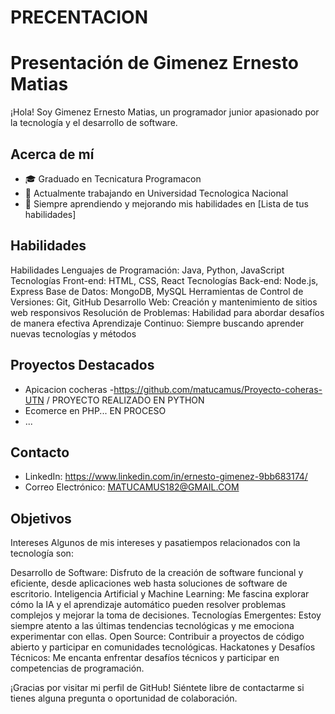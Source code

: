 # PRECENTACION


# Presentación de Gimenez Ernesto Matias

¡Hola! Soy Gimenez Ernesto Matias, un programador junior apasionado por la tecnología y el desarrollo de software.

## Acerca de mí

- 🎓 Graduado en Tecnicatura Programacon
- 💼 Actualmente trabajando en Universidad Tecnologica Nacional
- 🌱 Siempre aprendiendo y mejorando mis habilidades en [Lista de tus habilidades]

## Habilidades
Habilidades
Lenguajes de Programación: Java, Python, JavaScript
Tecnologías Front-end: HTML, CSS, React
Tecnologías Back-end: Node.js, Express
Base de Datos: MongoDB, MySQL
Herramientas de Control de Versiones: Git, GitHub
Desarrollo Web: Creación y mantenimiento de sitios web responsivos
Resolución de Problemas: Habilidad para abordar desafíos de manera efectiva
Aprendizaje Continuo: Siempre buscando aprender nuevas tecnologías y métodos


## Proyectos Destacados

- Apicacion  cocheras  -https://github.com/matucamus/Proyecto-coheras-UTN   / PROYECTO REALIZADO EN PYTHON
- Ecomerce en PHP... EN PROCESO
- ...

## Contacto

- LinkedIn: https://www.linkedin.com/in/ernesto-gimenez-9bb683174/
- Correo Electrónico: MATUCAMUS182@GMAIL.COM


## Objetivos

Intereses
Algunos de mis intereses y pasatiempos relacionados con la tecnología son:

Desarrollo de Software: Disfruto de la creación de software funcional y eficiente, desde aplicaciones web hasta soluciones de software de escritorio.
Inteligencia Artificial y Machine Learning: Me fascina explorar cómo la IA y el aprendizaje automático pueden resolver problemas complejos y mejorar la toma de decisiones.
Tecnologías Emergentes: Estoy siempre atento a las últimas tendencias tecnológicas y me emociona experimentar con ellas.
Open Source: Contribuir a proyectos de código abierto y participar en comunidades tecnológicas.
Hackatones y Desafíos Técnicos: Me encanta enfrentar desafíos técnicos y participar en competencias de programación.



¡Gracias por visitar mi perfil de GitHub! Siéntete libre de contactarme si tienes alguna pregunta o oportunidad de colaboración.
